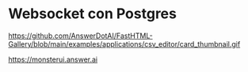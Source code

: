 # Websocket con Postgres

https://github.com/AnswerDotAI/FastHTML-Gallery/blob/main/examples/applications/csv_editor/card_thumbnail.gif

https://monsterui.answer.ai